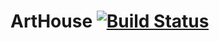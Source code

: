 # ArtHouse   [![Build Status](https://travis-ci.com/Tikondra/ArtHouse.svg?branch=master)](https://travis-ci.com/Tikondra/ArtHouse)
